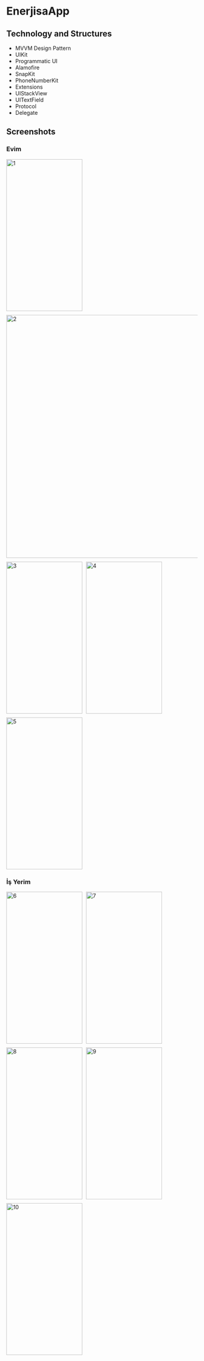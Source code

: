# EnerjisaApp
 
## Technology and Structures
- MVVM Design Pattern
- UIKit
- Programmatic UI
- Alamofire
- SnapKit
- PhoneNumberKit
- Extensions
- UIStackView
- UITextField
- Protocol 
- Delegate

## Screenshots

### Evim 

<div style="display: flex; flex-wrap: wrap; gap: 10px;">
  <img src="https://github.com/Fathkara/EnerjisaApp/assets/107872054/c85baeef-a307-465e-8480-337b2eb729ec" alt="1" width="200" height="400">
  <img src="https://github.com/Fathkara/EnerjisaApp/assets/107872054/a3f80b44-068a-44b1-b65d-9c96129f9ffe" alt="2" width="1280" height="640">
  <img src="https://github.com/Fathkara/EnerjisaApp/assets/107872054/a1cd87da-eb0b-45fc-871b-a61a99188b8d" alt="3" width="200" height="400">
  <img src="https://github.com/Fathkara/EnerjisaApp/assets/107872054/d8d11b09-917f-4b31-a459-6336ab665433" alt="4" width="200" height="400">
  <img src="https://github.com/Fathkara/EnerjisaApp/assets/107872054/b9f5c6d7-6160-4b2b-854e-4cb235aa9b32" alt="5" width="200" height="400">
</div>


### İş Yerim

<div style="display: flex; flex-wrap: wrap; gap: 10px;">
  <img src="https://github.com/Fathkara/EnerjisaApp/assets/107872054/0f7f4ebe-38bd-43d3-b6c5-35c322f4cf91" alt="6" width="200" height="400">
  <img src="https://github.com/Fathkara/EnerjisaApp/assets/107872054/546f98eb-2766-43a1-96e1-35ed0e6b47f9" alt="7" width="200" height="400">
  <img src="https://github.com/Fathkara/EnerjisaApp/assets/107872054/5e96e0a1-8edd-43e0-af8b-25cf534fe7ca" alt="8" width="200" height="400">
  <img src="https://github.com/Fathkara/EnerjisaApp/assets/107872054/c2a40595-9478-4dbb-83db-1bace55d92e3" alt="9" width="200" height="400">
  <img src="https://github.com/Fathkara/EnerjisaApp/assets/107872054/337958d1-f102-43a7-a4dd-7b8376bc0da0" alt="10" width="200" height="400">
</div>
